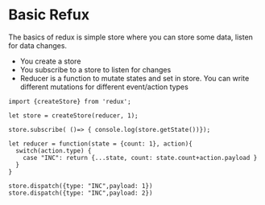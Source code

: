 # Basic Refux

The basics of redux is simple store where you can store some data, listen for data changes. 

* You create a store
* You subscribe to a store to listen for changes
* Reducer is a function to mutate states and set in store. You can write different mutations for different event/action types

```
import {createStore} from 'redux';

let store = createStore(reducer, 1);

store.subscribe( ()=> { console.log(store.getState())});

let reducer = function(state = {count: 1}, action){
  switch(action.type) {
    case "INC": return {...state, count: state.count+action.payload }
  }
}

store.dispatch({type: "INC",payload: 1})
store.dispatch({type: "INC",payload: 2})
```

